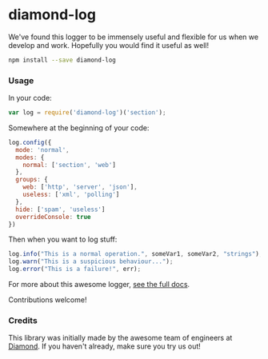 # diamond-log

We've found this logger to be immensely useful and flexible for us when we develop and work. Hopefully you would find it useful as well!

```bash
npm install --save diamond-log
```

### Usage

In your code:
```js
var log = require('diamond-log')('section');
```

Somewhere at the beginning of your code:
```js
log.config({
  mode: 'normal',
  modes: {
    normal: ['section', 'web']
  },
  groups: {
    web: ['http', 'server', 'json'],
    useless: ['xml', 'polling']
  },
  hide: ['spam', 'useless']
  overrideConsole: true
})
```

Then when you want to log stuff:
```js
log.info("This is a normal operation.", someVar1, someVar2, "strings");
log.warn("This is a suspicious behaviour...");
log.error("This is a failure!", err);
```

For more about this awesome logger, [see the full docs](https://github.com/diamondio/log/wiki/Documentation).

Contributions welcome!

### Credits
This library was initially made by the awesome team of engineers at [Diamond](https://diamond.io). If you haven't already, make sure you try us out!


